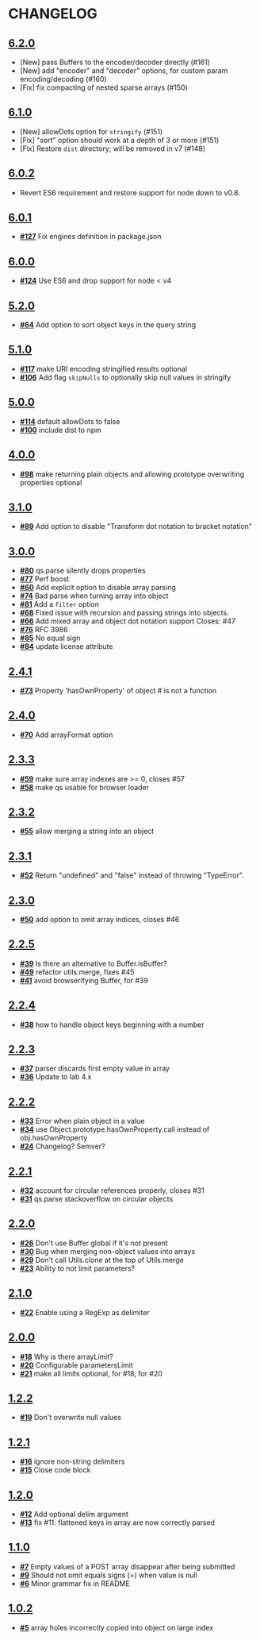 # CHANGELOG

## [**6.2.0**](https://github.com/ljharb/qs/issues?milestone=36&state=closed)

* \[New\] pass Buffers to the encoder/decoder directly \(\#161\)
* \[New\] add "encoder" and "decoder" options, for custom param encoding/decoding \(\#160\)
* \[Fix\] fix compacting of nested sparse arrays \(\#150\)

## [**6.1.0**](https://github.com/ljharb/qs/issues?milestone=35&state=closed)

* \[New\] allowDots option for `stringify` \(\#151\)
* \[Fix\] "sort" option should work at a depth of 3 or more \(\#151\)
* \[Fix\] Restore `dist` directory; will be removed in v7 \(\#148\)

## [**6.0.2**](https://github.com/ljharb/qs/issues?milestone=33&state=closed)

* Revert ES6 requirement and restore support for node down to v0.8.

## [**6.0.1**](https://github.com/ljharb/qs/issues?milestone=32&state=closed)

* [**\#127**](https://github.com/ljharb/qs/pull/127) Fix engines definition in package.json

## [**6.0.0**](https://github.com/ljharb/qs/issues?milestone=31&state=closed)

* [**\#124**](https://github.com/ljharb/qs/issues/124) Use ES6 and drop support for node &lt; v4

## [**5.2.0**](https://github.com/ljharb/qs/issues?milestone=30&state=closed)

* [**\#64**](https://github.com/ljharb/qs/issues/64) Add option to sort object keys in the query string

## [**5.1.0**](https://github.com/ljharb/qs/issues?milestone=29&state=closed)

* [**\#117**](https://github.com/ljharb/qs/issues/117) make URI encoding stringified results optional
* [**\#106**](https://github.com/ljharb/qs/issues/106) Add flag `skipNulls` to optionally skip null values in stringify

## [**5.0.0**](https://github.com/ljharb/qs/issues?milestone=28&state=closed)

* [**\#114**](https://github.com/ljharb/qs/issues/114) default allowDots to false
* [**\#100**](https://github.com/ljharb/qs/issues/100) include dist to npm

## [**4.0.0**](https://github.com/ljharb/qs/issues?milestone=26&state=closed)

* [**\#98**](https://github.com/ljharb/qs/issues/98) make returning plain objects and allowing prototype overwriting properties optional

## [**3.1.0**](https://github.com/ljharb/qs/issues?milestone=24&state=closed)

* [**\#89**](https://github.com/ljharb/qs/issues/89) Add option to disable "Transform dot notation to bracket notation"

## [**3.0.0**](https://github.com/ljharb/qs/issues?milestone=23&state=closed)

* [**\#80**](https://github.com/ljharb/qs/issues/80) qs.parse silently drops properties
* [**\#77**](https://github.com/ljharb/qs/issues/77) Perf boost
* [**\#60**](https://github.com/ljharb/qs/issues/60) Add explicit option to disable array parsing
* [**\#74**](https://github.com/ljharb/qs/issues/74) Bad parse when turning array into object
* [**\#81**](https://github.com/ljharb/qs/issues/81) Add a `filter` option
* [**\#68**](https://github.com/ljharb/qs/issues/68) Fixed issue with recursion and passing strings into objects.
* [**\#66**](https://github.com/ljharb/qs/issues/66) Add mixed array and object dot notation support Closes: \#47
* [**\#76**](https://github.com/ljharb/qs/issues/76) RFC 3986
* [**\#85**](https://github.com/ljharb/qs/issues/85) No equal sign
* [**\#84**](https://github.com/ljharb/qs/issues/84) update license attribute

## [**2.4.1**](https://github.com/ljharb/qs/issues?milestone=20&state=closed)

* [**\#73**](https://github.com/ljharb/qs/issues/73) Property 'hasOwnProperty' of object \# is not a function

## [**2.4.0**](https://github.com/ljharb/qs/issues?milestone=19&state=closed)

* [**\#70**](https://github.com/ljharb/qs/issues/70) Add arrayFormat option

## [**2.3.3**](https://github.com/ljharb/qs/issues?milestone=18&state=closed)

* [**\#59**](https://github.com/ljharb/qs/issues/59) make sure array indexes are &gt;= 0, closes \#57
* [**\#58**](https://github.com/ljharb/qs/issues/58) make qs usable for browser loader

## [**2.3.2**](https://github.com/ljharb/qs/issues?milestone=17&state=closed)

* [**\#55**](https://github.com/ljharb/qs/issues/55) allow merging a string into an object

## [**2.3.1**](https://github.com/ljharb/qs/issues?milestone=16&state=closed)

* [**\#52**](https://github.com/ljharb/qs/issues/52) Return "undefined" and "false" instead of throwing "TypeError".

## [**2.3.0**](https://github.com/ljharb/qs/issues?milestone=15&state=closed)

* [**\#50**](https://github.com/ljharb/qs/issues/50) add option to omit array indices, closes \#46

## [**2.2.5**](https://github.com/ljharb/qs/issues?milestone=14&state=closed)

* [**\#39**](https://github.com/ljharb/qs/issues/39) Is there an alternative to Buffer.isBuffer?
* [**\#49**](https://github.com/ljharb/qs/issues/49) refactor utils.merge, fixes \#45
* [**\#41**](https://github.com/ljharb/qs/issues/41) avoid browserifying Buffer, for \#39

## [**2.2.4**](https://github.com/ljharb/qs/issues?milestone=13&state=closed)

* [**\#38**](https://github.com/ljharb/qs/issues/38) how to handle object keys beginning with a number

## [**2.2.3**](https://github.com/ljharb/qs/issues?milestone=12&state=closed)

* [**\#37**](https://github.com/ljharb/qs/issues/37) parser discards first empty value in array
* [**\#36**](https://github.com/ljharb/qs/issues/36) Update to lab 4.x

## [**2.2.2**](https://github.com/ljharb/qs/issues?milestone=11&state=closed)

* [**\#33**](https://github.com/ljharb/qs/issues/33) Error when plain object in a value
* [**\#34**](https://github.com/ljharb/qs/issues/34) use Object.prototype.hasOwnProperty.call instead of obj.hasOwnProperty
* [**\#24**](https://github.com/ljharb/qs/issues/24) Changelog? Semver?

## [**2.2.1**](https://github.com/ljharb/qs/issues?milestone=10&state=closed)

* [**\#32**](https://github.com/ljharb/qs/issues/32) account for circular references properly, closes \#31
* [**\#31**](https://github.com/ljharb/qs/issues/31) qs.parse stackoverflow on circular objects

## [**2.2.0**](https://github.com/ljharb/qs/issues?milestone=9&state=closed)

* [**\#26**](https://github.com/ljharb/qs/issues/26) Don't use Buffer global if it's not present
* [**\#30**](https://github.com/ljharb/qs/issues/30) Bug when merging non-object values into arrays
* [**\#29**](https://github.com/ljharb/qs/issues/29) Don't call Utils.clone at the top of Utils.merge
* [**\#23**](https://github.com/ljharb/qs/issues/23) Ability to not limit parameters?

## [**2.1.0**](https://github.com/ljharb/qs/issues?milestone=8&state=closed)

* [**\#22**](https://github.com/ljharb/qs/issues/22) Enable using a RegExp as delimiter

## [**2.0.0**](https://github.com/ljharb/qs/issues?milestone=7&state=closed)

* [**\#18**](https://github.com/ljharb/qs/issues/18) Why is there arrayLimit?
* [**\#20**](https://github.com/ljharb/qs/issues/20) Configurable parametersLimit
* [**\#21**](https://github.com/ljharb/qs/issues/21) make all limits optional, for \#18, for \#20

## [**1.2.2**](https://github.com/ljharb/qs/issues?milestone=6&state=closed)

* [**\#19**](https://github.com/ljharb/qs/issues/19) Don't overwrite null values

## [**1.2.1**](https://github.com/ljharb/qs/issues?milestone=5&state=closed)

* [**\#16**](https://github.com/ljharb/qs/issues/16) ignore non-string delimiters
* [**\#15**](https://github.com/ljharb/qs/issues/15) Close code block

## [**1.2.0**](https://github.com/ljharb/qs/issues?milestone=4&state=closed)

* [**\#12**](https://github.com/ljharb/qs/issues/12) Add optional delim argument
* [**\#13**](https://github.com/ljharb/qs/issues/13) fix \#11: flattened keys in array are now correctly parsed

## [**1.1.0**](https://github.com/ljharb/qs/issues?milestone=3&state=closed)

* [**\#7**](https://github.com/ljharb/qs/issues/7) Empty values of a POST array disappear after being submitted
* [**\#9**](https://github.com/ljharb/qs/issues/9) Should not omit equals signs \(=\) when value is null
* [**\#6**](https://github.com/ljharb/qs/issues/6) Minor grammar fix in README

## [**1.0.2**](https://github.com/ljharb/qs/issues?milestone=2&state=closed)

* [**\#5**](https://github.com/ljharb/qs/issues/5) array holes incorrectly copied into object on large index

